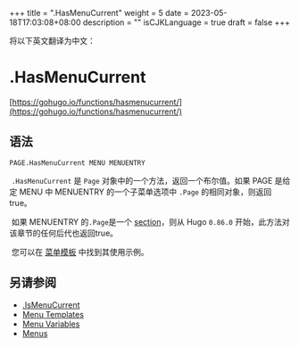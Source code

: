 +++
title = ".HasMenuCurrent"
weight = 5
date = 2023-05-18T17:03:08+08:00
description = ""
isCJKLanguage = true
draft = false
+++

将以下英文翻译为中文：
# .HasMenuCurrent

[https://gohugo.io/functions/hasmenucurrent/](https://gohugo.io/functions/hasmenucurrent/)



## 语法

```
PAGE.HasMenuCurrent MENU MENUENTRY
```

​	`.HasMenuCurrent`  是  `Page`  对象中的一个方法，返回一个布尔值。如果 PAGE 是给定 MENU 中 MENUENTRY 的一个子菜单选项中  `.Page`  的相同对象，则返回true。  

​	如果 MENUENTRY 的`.Page`是一个 [section](https://gohugo.io/content-management/sections/)，则从 Hugo `0.86.0` 开始，此方法对该章节的任何后代也返回true。

​	您可以在 [菜单模板](https://gohugo.io/templates/menu-templates/) 中找到其使用示例。

## 另请参阅

- [.IsMenuCurrent](https://gohugo.io/functions/ismenucurrent/)
- [Menu Templates](https://gohugo.io/templates/menu-templates/)
- [Menu Variables](https://gohugo.io/variables/menus/)
- [Menus](https://gohugo.io/content-management/menus/)
